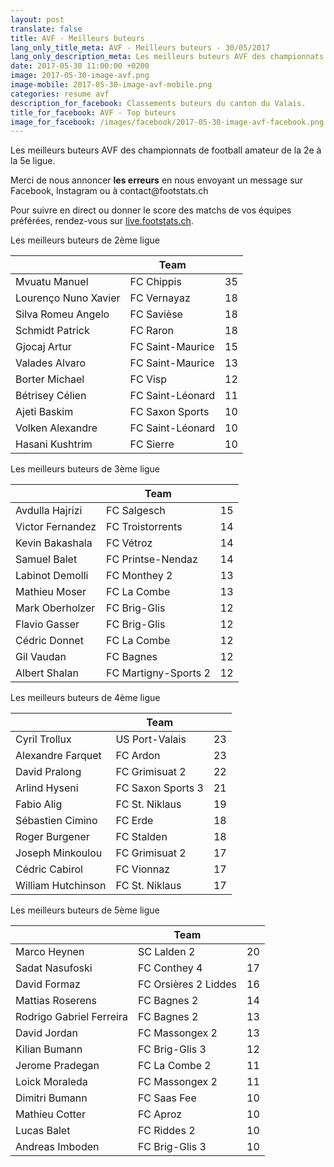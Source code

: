 ```yaml
---
layout: post
translate: false
title: AVF - Meilleurs buteurs
lang_only_title_meta: AVF - Meilleurs buteurs - 30/05/2017
lang_only_description_meta: Les meilleurs buteurs AVF des championnats de football amateur de la 2e à la 5e ligue - 30/05/2017
date: 2017-05-30 11:00:00 +0200
image: 2017-05-30-image-avf.png
image-mobile: 2017-05-30-image-avf-mobile.png
categories: resume avf
description_for_facebook: Classements buteurs du canton du Valais.
title_for_facebook: AVF - Top buteurs
image_for_facebook: /images/facebook/2017-05-30-image-avf-facebook.png
---
```

<p>Les meilleurs buteurs AVF des championnats de football amateur de la 2e à la 5e ligue.</p>
<p>Merci de nous annoncer <b>les erreurs</b> en nous envoyant un message sur Facebook, Instagram ou à contact@footstats.ch</p>
<p>Pour suivre en direct ou donner le score des matchs de vos équipes préférées, rendez-vous sur <a href='http://live.footstats.ch'>live.footstats.ch</a>.</p>

<p>Les meilleurs buteurs de 2ème ligue</p><table class="table"><thead><tr><th><i class="fa fa-male"></i></th><th>Team</th><th><i class="fa fa-futbol-o"></i></th></tr></thead><tbody><tr><td>Mvuatu Manuel</td><td>FC Chippis</td><td>35</td></tr><tr><td>Lourenço Nuno Xavier</td><td>FC Vernayaz</td><td>18</td></tr><tr><td>Silva Romeu Angelo</td><td>FC Savièse</td><td>18</td></tr><tr><td>Schmidt Patrick</td><td>FC Raron</td><td>18</td></tr><tr><td>Gjocaj Artur</td><td>FC Saint-Maurice</td><td>15</td></tr><tr><td>Valades Alvaro</td><td>FC Saint-Maurice</td><td>13</td></tr><tr><td>Borter Michael</td><td>FC Visp</td><td>12</td></tr><tr><td>Bétrisey Célien</td><td>FC Saint-Léonard</td><td>11</td></tr><tr><td>Ajeti Baskim</td><td>FC Saxon Sports</td><td>10</td></tr><tr><td>Volken Alexandre</td><td>FC Saint-Léonard</td><td>10</td></tr><tr><td>Hasani Kushtrim</td><td>FC Sierre</td><td>10</td></tr></tbody></table><p>Les meilleurs buteurs de 3ème ligue</p><table class="table"><thead><tr><th><i class="fa fa-male"></i></th><th>Team</th><th><i class="fa fa-futbol-o"></i></th></tr></thead><tbody><tr><td>Avdulla Hajrizi</td><td>FC Salgesch</td><td>15</td></tr><tr><td>Victor Fernandez</td><td>FC Troistorrents</td><td>14</td></tr><tr><td>Kevin Bakashala</td><td>FC Vétroz</td><td>14</td></tr><tr><td>Samuel Balet</td><td>FC Printse-Nendaz</td><td>14</td></tr><tr><td>Labinot Demolli</td><td>FC Monthey 2</td><td>13</td></tr><tr><td>Mathieu Moser</td><td>FC La Combe</td><td>13</td></tr><tr><td>Mark Oberholzer</td><td>FC Brig-Glis</td><td>12</td></tr><tr><td>Flavio Gasser</td><td>FC Brig-Glis</td><td>12</td></tr><tr><td>Cédric Donnet</td><td>FC La Combe</td><td>12</td></tr><tr><td>Gil Vaudan</td><td>FC Bagnes</td><td>12</td></tr><tr><td>Albert Shalan</td><td>FC Martigny-Sports 2</td><td>12</td></tr></tbody></table><p>Les meilleurs buteurs de 4ème ligue</p><table class="table"><thead><tr><th><i class="fa fa-male"></i></th><th>Team</th><th><i class="fa fa-futbol-o"></i></th></tr></thead><tbody><tr><td>Cyril Trollux</td><td>US Port-Valais</td><td>23</td></tr><tr><td>Alexandre Farquet</td><td>FC Ardon</td><td>23</td></tr><tr><td>David Pralong</td><td>FC Grimisuat 2</td><td>22</td></tr><tr><td>Arlind Hyseni</td><td>FC Saxon Sports 3</td><td>21</td></tr><tr><td>Fabio Alig</td><td>FC St. Niklaus</td><td>19</td></tr><tr><td>Sébastien Cimino</td><td>FC Erde</td><td>18</td></tr><tr><td>Roger Burgener</td><td>FC Stalden</td><td>18</td></tr><tr><td>Joseph Minkoulou</td><td>FC Grimisuat 2</td><td>17</td></tr><tr><td>Cédric Cabirol</td><td>FC Vionnaz</td><td>17</td></tr><tr><td>William Hutchinson</td><td>FC St. Niklaus</td><td>17</td></tr></tbody></table><p>Les meilleurs buteurs de 5ème ligue</p><table class="table"><thead><tr><th><i class="fa fa-male"></i></th><th>Team</th><th><i class="fa fa-futbol-o"></i></th></tr></thead><tbody><tr><td>Marco Heynen</td><td>SC Lalden 2</td><td>20</td></tr><tr><td>Sadat Nasufoski</td><td>FC Conthey 4</td><td>17</td></tr><tr><td>David Formaz</td><td>FC Orsières 2 Liddes</td><td>16</td></tr><tr><td>Mattias Roserens</td><td>FC Bagnes 2</td><td>14</td></tr><tr><td>Rodrigo Gabriel Ferreira</td><td>FC Bagnes 2</td><td>13</td></tr><tr><td>David Jordan</td><td>FC Massongex 2</td><td>13</td></tr><tr><td>Kilian Bumann</td><td>FC Brig-Glis 3</td><td>12</td></tr><tr><td>Jerome Pradegan</td><td>FC La Combe 2</td><td>11</td></tr><tr><td>Loick Moraleda</td><td>FC Massongex 2</td><td>11</td></tr><tr><td>Dimitri Bumann</td><td>FC Saas Fee</td><td>10</td></tr><tr><td>Mathieu Cotter</td><td>FC Aproz</td><td>10</td></tr><tr><td>Lucas Balet</td><td>FC Riddes 2</td><td>10</td></tr><tr><td>Andreas Imboden</td><td>FC Brig-Glis 3</td><td>10</td></tr></tbody></table>